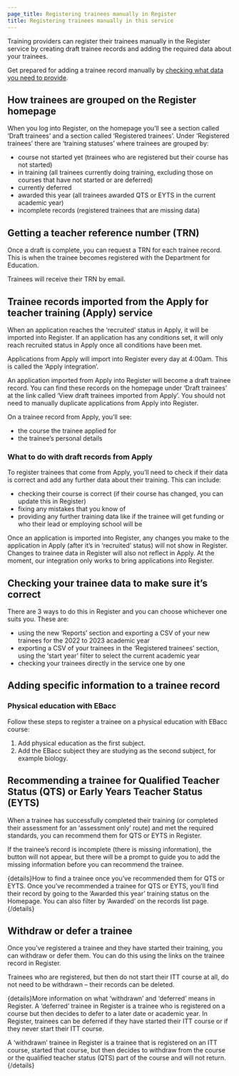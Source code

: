```yaml
---
page_title: Registering trainees manually in Register
title: Registering trainees manually in this service
---
```


Training providers can register their trainees manually in the Register service by creating draft trainee records and adding the required data about your trainees.

Get prepared for adding a trainee record manually by [checking what data you need to provide](/guidance/check-data).

## How trainees are grouped on the Register homepage

When you log into Register, on the homepage you’ll see a section called ‘Draft trainees’ and a section called ‘Registered trainees’. Under ‘Registered trainees’ there are ‘training statuses’ where trainees are grouped by:

* course not started yet (trainees who are registered but their course has not started)
* in training (all trainees currently doing training, excluding those on courses that have not started or are deferred)
* currently deferred
* awarded this year (all trainees awarded QTS or EYTS in the current academic year)
* incomplete records (registered trainees that are missing data)

## Getting a teacher reference number (TRN)

Once a draft is complete, you can request a TRN for each trainee record. This is when the trainee becomes registered with the Department for Education.

Trainees will receive their TRN by email.

## Trainee records imported from the Apply for teacher training (Apply) service

When an application reaches the ‘recruited’ status in Apply, it will be imported into Register. If an application has any conditions set, it will only reach recruited status in Apply once all conditions have been met.

Applications from Apply will import into Register every day at 4:00am. This is called the ‘Apply integration’.

An application imported from Apply into Register will become a draft trainee record. You can find these records on the homepage under ‘Draft trainees’ at the link called ‘View draft trainees imported from Apply’. You should not need to manually duplicate applications from Apply into Register.

On a trainee record from Apply, you’ll see:

* the course the trainee applied for
* the trainee’s personal details

### What to do with draft records from Apply

To register trainees that come from Apply, you’ll need to check if their data is correct and add any further data about their training. This can include:

* checking their course is correct (if their course has changed, you can update this in Register)
* fixing any mistakes that you know of
* providing any further training data like if the trainee will get funding or who their lead or employing school will be

Once an application is imported into Register, any changes you make to the application in Apply (after it’s in ‘recruited’ status) will not show in Register. Changes to trainee data in Register will also not reflect in Apply. At the moment, our integration only works to bring applications into Register.

## Checking your trainee data to make sure it’s correct

There are 3 ways to do this in Register and you can choose whichever one suits you. These are:

* using the new ‘Reports’ section and exporting a CSV of your new trainees for the 2022 to 2023 academic year
* exporting a CSV of your trainees in the ‘Registered trainees’ section, using the ‘start year’ filter to select the current academic year
* checking your trainees directly in the service one by one

## Adding specific information to a trainee record

### Physical education with EBacc

Follow these steps to register a trainee on a physical education with EBacc course:

1. Add physical education as the first subject.
2. Add the EBacc subject they are studying as the second subject, for example biology.

## Recommending a trainee for Qualified Teacher Status (QTS) or Early Years Teacher Status (EYTS)

When a trainee has successfully completed their training (or completed their assessment for an ‘assessment only’ route) and met the required standards, you can recommend them for QTS or EYTS in Register.

If the trainee’s record is incomplete (there is missing information), the button will not appear, but there will be a prompt to guide you to add the missing information before you can recommend the trainee.

{details}How to find a trainee once you’ve recommended them for QTS or EYTS. Once you’ve recommended a trainee for QTS or EYTS, you’ll find their record by going to the ‘Awarded this year’ training status on the Homepage. You can also filter by ‘Awarded’ on the records list page.{/details}

## Withdraw or defer a trainee

Once you’ve registered a trainee and they have started their training, you can withdraw or defer them. You can do this using the links on the trainee record in Register.

Trainees who are registered, but then do not start their ITT course at all, do not need to be withdrawn – their records can be deleted.

{details}More information on what ‘withdrawn’ and ‘deferred’ means in Register. A ‘deferred’ trainee in Register is a trainee who is registered on a course but then decides to defer to a later date or academic year. In Register, trainees can be deferred if they have started their ITT course or if they never start their ITT course.

A ‘withdrawn’ trainee in Register is a trainee that is registered on an ITT course, started that course, but then decides to withdraw from the course or the qualified teacher status (QTS) part of the course and will not return.{/details}
